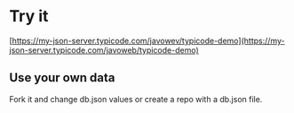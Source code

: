 # Try it
[https://my-json-server.typicode.com/javowev/typicode-demo](https://my-json-server.typicode.com/javoweb/typicode-demo)

## Use your own data
Fork it and change db.json values or create a repo with a db.json file.